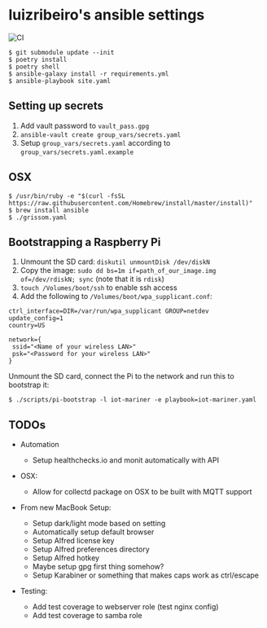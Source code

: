# luizribeiro's ansible settings

![CI](https://github.com/luizribeiro/ansible/workflows/CI/badge.svg)

```
$ git submodule update --init
$ poetry install
$ poetry shell
$ ansible-galaxy install -r requirements.yml
$ ansible-playbook site.yaml
```

## Setting up secrets

1. Add vault password to `vault_pass.gpg`
2. `ansible-vault create group_vars/secrets.yaml`
3. Setup `group_vars/secrets.yaml` according to `group_vars/secrets.yaml.example`

## OSX

```
$ /usr/bin/ruby -e "$(curl -fsSL https://raw.githubusercontent.com/Homebrew/install/master/install)"
$ brew install ansible
$ ./grissom.yaml
```

## Bootstrapping a Raspberry Pi

1. Unmount the SD card: `diskutil unmountDisk /dev/diskN`
2. Copy the image: `sudo dd bs=1m if=path_of_our_image.img of=/dev/rdiskN; sync` (note that it is `rdisk`)
3. `touch /Volumes/boot/ssh` to enable ssh access
4. Add the following to `/Volumes/boot/wpa_supplicant.conf`:

```
ctrl_interface=DIR=/var/run/wpa_supplicant GROUP=netdev
update_config=1
country=US

network={
 ssid="<Name of your wireless LAN>"
 psk="<Password for your wireless LAN>"
}
```

Unmount the SD card, connect the Pi to the network and run this to bootstrap it:

```
$ ./scripts/pi-bootstrap -l iot-mariner -e playbook=iot-mariner.yaml
```

## TODOs

* Automation
  * Setup healthchecks.io and monit automatically with API

* OSX:
  * Allow for collectd package on OSX to be built with MQTT support

* From new MacBook Setup:
  * Setup dark/light mode based on setting
  * Automatically setup default browser
  * Setup Alfred license key
  * Setup Alfred preferences directory
  * Setup Alfred hotkey
  * Maybe setup gpg first thing somehow?
  * Setup Karabiner or something that makes caps work as ctrl/escape

* Testing:
  * Add test coverage to webserver role (test nginx config)
  * Add test coverage to samba role
